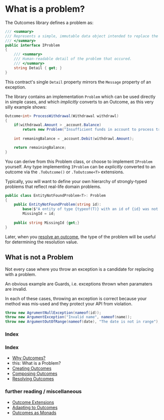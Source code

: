 # What is a problem?

The Outcomes library defines a problem as:

```csharp
/// <summary>
/// Represents a simple, immutable data object intended to replace the practice of throwing exceptions in your code when a business rule fails.
/// </summary>
public interface IProblem
{
    /// <summary>
    /// Human-readable detail of the problem that occured.
    /// </summary>
    string Detail { get; }
}
```

This contract's single `Detail` property mirrors the `Message` property of an exception.

The library contains an implementation `Problem` which can be used directly in simple cases, and which *implicitly* converts to an Outcome, as this very silly example shows:

```csharp
Outcome<int> ProcessWithdrawal(Withdrawal withdrawl)
{
    if(withdrawal.Amount > _account.Balance)
        return new Problem("Insufficient funds in account to process transaction");
    
    int remaningBalance = _account.Debit(withdrawl.Amount);

    return remainingBalance;
}
```

You can derive from this Problem class, or choose to implement `IProblem` yourself. Any type implementing `IProblem` can be *explicitly* converted to an outcome via the `.ToOutcome()` or `.ToOutcome<T>` extensions.

Typically, you will want to define your own hierarchy of strongly-typed problems that reflect real-life domain problems. 

```csharp
public class EntityNotFoundProblem<T>: Problem
{
    public EntityNotFoundProblem(string id): 
        base($"A entity of type {typeof(T)} with an id of {id} was not found.") =>
        MissingId = id;
    
    public string MissingId {get;}
} 
```
Later, when you [resolve an outcome](resolving-outcomes.md), the type of the problem will be useful for determining the resolution value. 

## What is not a Problem
Not every case where you throw an exception is a candidate for replacing with a problem. 

An obvious example are Guards, i.e. exceptions thrown when paramaters are invalid.

In each of these cases, throwing an exception is correct because your method was mis-used and they protect your API from violation.

```csharp
throw new AgrumentNullException(nameof(id));
throw new ArgumentException("Invalid name", nameof(name));
throw new ArgumentOutOfRange(nameof(date), "The date is not in range");
```

### Index
### Index
- [Why Outcomes?](../readme.md)
- this: What is a Problem?
- [Creating Outcomes](creating-outcomes.md)
- [Composing Outcomes](composing-outcomes.md)
- [Resolving Outcomes](resolving-outcomes.md)

### further reading / miscellaneous
- [Outcome Extensions](outcome-extensions.md)
- [Adapting to Outcomes](outcome-adaptation.md)
- [Outcomes as Monads](outcomes-as-monads.md)
